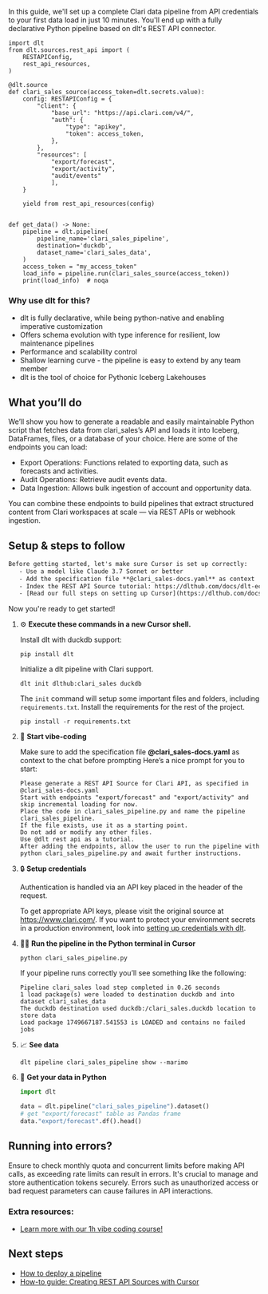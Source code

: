 In this guide, we'll set up a complete Clari data pipeline from API credentials to your first data load in just 10 minutes. You'll end up with a fully declarative Python pipeline based on dlt's REST API connector.

```python-outcome
import dlt
from dlt.sources.rest_api import (
    RESTAPIConfig,
    rest_api_resources,
)

@dlt.source
def clari_sales_source(access_token=dlt.secrets.value):
    config: RESTAPIConfig = {
        "client": {
            "base_url": "https://api.clari.com/v4/",
            "auth": {
                "type": "apikey",
                "token": access_token,
            },
        },
        "resources": [
            "export/forecast",
            "export/activity",
            "audit/events"
            ],
    }

    yield from rest_api_resources(config)


def get_data() -> None:
    pipeline = dlt.pipeline(
        pipeline_name='clari_sales_pipeline',
        destination='duckdb',
        dataset_name='clari_sales_data', 
    )
    access_token = "my_access_token"
    load_info = pipeline.run(clari_sales_source(access_token))
    print(load_info)  # noqa
```

### Why use dlt for this?

- dlt is fully declarative, while being python-native and enabling imperative customization
- Offers schema evolution with type inference for resilient, low maintenance pipelines
- Performance and scalability control
- Shallow learning curve - the pipeline is easy to extend by any team member
- dlt is the tool of choice for Pythonic Iceberg Lakehouses

## What you’ll do

We’ll show you how to generate a readable and easily maintainable Python script that fetches data from clari_sales’s API and loads it into Iceberg, DataFrames, files, or a database of your choice. Here are some of the endpoints you can load:

- Export Operations: Functions related to exporting data, such as forecasts and activities.
- Audit Operations: Retrieve audit events data.
- Data Ingestion: Allows bulk ingestion of account and opportunity data.

You can combine these endpoints to build pipelines that extract structured content from Clari workspaces at scale — via REST APIs or webhook ingestion.

## Setup & steps to follow

```default
Before getting started, let's make sure Cursor is set up correctly:
   - Use a model like Claude 3.7 Sonnet or better
   - Add the specification file **@clari_sales-docs.yaml** as context
   - Index the REST API Source tutorial: https://dlthub.com/docs/dlt-ecosystem/verified-sources/rest_api/ and add it to context as **@dlt rest api**
   - [Read our full steps on setting up Cursor](https://dlthub.com/docs/dlt-ecosystem/llm-tooling/cursor-restapi#23-configuring-cursor-with-documentation)
```

Now you're ready to get started! 

1. ⚙️ **Execute these commands in a new Cursor shell.**
    
    Install dlt with duckdb support:
    ```shell
    pip install dlt
    ```

    Initialize a dlt pipeline with Clari support.
    ```shell
    dlt init dlthub:clari_sales duckdb
    ```

    The `init` command will setup some important files and folders, including `requirements.txt`. Install the requirements for the rest of the project.
    ```shell
    pip install -r requirements.txt
    ```
    
2. 🤠 **Start vibe-coding**
    
    Make sure to add the specification file **@clari_sales-docs.yaml** as context to the chat before prompting
    Here’s a nice prompt for you to start: 
    
    ```prompt
    Please generate a REST API Source for Clari API, as specified in @clari_sales-docs.yaml 
    Start with endpoints "export/forecast" and "export/activity" and skip incremental loading for now. 
    Place the code in clari_sales_pipeline.py and name the pipeline clari_sales_pipeline. 
    If the file exists, use it as a starting point. 
    Do not add or modify any other files. 
    Use @dlt rest api as a tutorial. 
    After adding the endpoints, allow the user to run the pipeline with python clari_sales_pipeline.py and await further instructions.
    ```

    
3. 🔒 **Setup credentials** 
    
    Authentication is handled via an API key placed in the header of the request.
    
    To get appropriate API keys, please visit the original source at https://www.clari.com/.
    If you want to protect your environment secrets in a production environment, look into [setting up credentials with dlt](https://dlthub.com/docs/walkthroughs/add_credentials).
    
4. 🏃‍♀️ **Run the pipeline in the Python terminal in Cursor**
    
    ```shell
    python clari_sales_pipeline.py
    ```
    
    If your pipeline runs correctly you’ll see something like the following:
    
    ```shell
    Pipeline clari_sales load step completed in 0.26 seconds
    1 load package(s) were loaded to destination duckdb and into dataset clari_sales_data
    The duckdb destination used duckdb:/clari_sales.duckdb location to store data
    Load package 1749667187.541553 is LOADED and contains no failed jobs
    ```
    
5. 📈 **See data**
    
    ```shell
    dlt pipeline clari_sales_pipeline show --marimo
    ```
    
6. 🐍 **Get your data in Python**
    
    ```python
    import dlt

   data = dlt.pipeline("clari_sales_pipeline").dataset()
   # get "export/forecast" table as Pandas frame
   data."export/forecast".df().head()
    ```

## Running into errors?

Ensure to check monthly quota and concurrent limits before making API calls, as exceeding rate limits can result in errors. It's crucial to manage and store authentication tokens securely. Errors such as unauthorized access or bad request parameters can cause failures in API interactions.

### Extra resources:

- [Learn more with our 1h vibe coding course!](https://www.youtube.com/watch?v=GGid70rnJuM)

## Next steps

- [How to deploy a pipeline](https://dlthub.com/docs/walkthroughs/deploy-a-pipeline)
- [How-to guide: Creating REST API Sources with Cursor](https://dlthub.com/docs/dlt-ecosystem/llm-tooling/cursor-restapi)